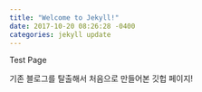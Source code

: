 ```yaml
---
title: "Welcome to Jekyll!"
date: 2017-10-20 08:26:28 -0400
categories: jekyll update
---
```


Test Page

기존 블로그를 탈출해서 처음으로 만들어본 깃헙 페이지!
